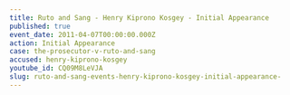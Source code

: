 ```yaml
---
title: Ruto and Sang - Henry Kiprono Kosgey - Initial Appearance
published: true
event_date: 2011-04-07T00:00:00.000Z
action: Initial Appearance
case: the-prosecutor-v-ruto-and-sang
accused: henry-kiprono-kosgey
youtube_id: CQ09M8LeVJA
slug: ruto-and-sang-events-henry-kiprono-kosgey-initial-appearance-
---
```



